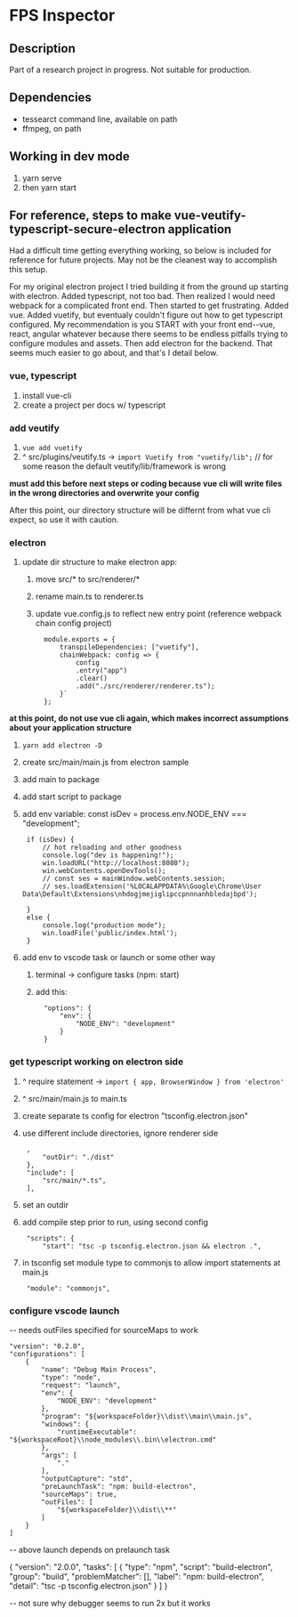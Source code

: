 # FPS Inspector

## Description

Part of a research project in progress. Not suitable for production.

## Dependencies

* tessearct command line, available on path
* ffmpeg, on path

## Working in dev mode

1.  yarn serve
2.  then yarn start


## For reference, steps to make vue-veutify-typescript-secure-electron application

Had a difficult time getting everything working, so below is included for reference for future projects. May not be the cleanest way to accomplish this setup.

For my original electron project I tried building it from the ground up starting with electron. Added typescript, not too bad. Then realized I would need webpack for a complicated front end. Then started to get frustrating. Added vue. Added vuetify, but eventualy couldn't figure out how to get typescript configured. My recommendation is you START with your front end--vue, react, angular whatever because there seems to be endless pitfalls trying to configure modules and assets. Then add electron for the backend. That seems much easier to go about, and that's I detail below.

### vue, typescript

1. install vue-cli
2. create a project per docs w/ typescript

### add veutify

1. `vue add vuetify`
2. ^ src/plugins/veutify.ts -> `import Vuetify from "vuetify/lib";`
// for some reason the default veutify/lib/framework is wrong

**must add this before next steps or coding because vue cli will write files in the wrong directories and overwrite your config**

After this point, our directory structure will be differnt from what vue cli expect, so use it with caution.


### electron

1. update dir structure to make electron app:
   1. move src/* to src/renderer/*
   2. rename main.ts to renderer.ts
   3. update vue.config.js to reflect new entry point (reference webpack chain config project)

            module.exports = {
                transpileDependencies: ["vuetify"],
                chainWebpack: config => {
                    config
                    .entry("app")
                    .clear()
                    .add("./src/renderer/renderer.ts");
                }`
            };

**at this point, do not use vue cli again, which makes incorrect assumptions about your application structure**

1. `yarn add electron -D`
2. create src/main/main.js from electron sample
3. add main to package
4. add start script to package
5. add env variable: const isDev = process.env.NODE_ENV === "development";

        if (isDev) {
            // hot reloading and other goodness
            console.log("dev is happening!");
            win.loadURL("http://localhost:8080");
            win.webContents.openDevTools();
            // const ses = mainWindow.webContents.session;
            // ses.loadExtension('%LOCALAPPDATA%\Google\Chrome\User Data\Default\Extensions\nhdogjmejiglipccpnnnanhbledajbpd');

        }
        else {
            console.log("production mode");
            win.loadFile('public/index.html');
        }

6. add env to vscode task  or launch or some other way
   1. terminal -> configure tasks (npm: start)
   2. add this:

			"options": {
				"env": {
					"NODE_ENV": "development"
				}
			}


### get typescript working on electron side

1. ^ require statement -> `import { app, BrowserWindow } from 'electron'`
2. ^ src/main/main.js to main.ts
3. create separate ts config for electron "tsconfig.electron.json"
3. use different include directories, ignore renderer side

        ,
            "outDir": "./dist"
        },
        "include": [
            "src/main/*.ts",
        ],

4. set an outdir
5. add compile step prior to run, using second config

        "scripts": {
            "start": "tsc -p tsconfig.electron.json && electron .",

7. in tsconfig set module type to commonjs to allow import statements at main.js

        "module": "commonjs",


### configure vscode launch

-- needs outFiles specified for sourceMaps to work

    "version": "0.2.0",
    "configurations": [
        {
            "name": "Debug Main Process",
            "type": "node",
            "request": "launch",
            "env": {
                "NODE_ENV": "development"
            },
            "program": "${workspaceFolder}\\dist\\main\\main.js",
            "windows": {
                "runtimeExecutable": "${workspaceRoot}\\node_modules\\.bin\\electron.cmd"
            },
            "args": [
                "."
            ],
            "outputCapture": "std",
            "preLaunchTask": "npm: build-electron",
            "sourceMaps": true,
            "outFiles": [
                "${workspaceFolder}\\dist\\**"
            ]
        }
    ]

-- above launch depends on prelaunch task

{
	"version": "2.0.0",
	"tasks": [
		{
			"type": "npm",
			"script": "build-electron",
			"group": "build",
			"problemMatcher": [],
			"label": "npm: build-electron",
			"detail": "tsc -p tsconfig.electron.json"
		}
	]
}

-- not sure why debugger seems to run 2x but it works


